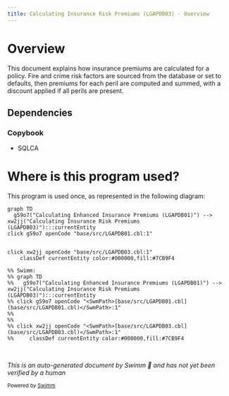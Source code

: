 ```yaml
---
title: Calculating Insurance Risk Premiums (LGAPDB03) - Overview
---
```

# Overview

This document explains how insurance premiums are calculated for a policy. Fire and crime risk factors are sourced from the database or set to defaults, then premiums for each peril are computed and summed, with a discount applied if all perils are present.

## Dependencies

### Copybook

- SQLCA

# Where is this program used?

This program is used once, as represented in the following diagram:

```mermaid
graph TD
  g59o7("Calculating Enhanced Insurance Premiums (LGAPDB01)") --> xw2jj("Calculating Insurance Risk Premiums (LGAPDB03)"):::currentEntity
click g59o7 openCode "base/src/LGAPDB01.cbl:1"
  
  
click xw2jj openCode "base/src/LGAPDB03.cbl:1"
    classDef currentEntity color:#000000,fill:#7CB9F4

%% Swimm:
%% graph TD
%%   g59o7("Calculating Enhanced Insurance Premiums (LGAPDB01)") --> xw2jj("Calculating Insurance Risk Premiums (LGAPDB03)"):::currentEntity
%% click g59o7 openCode "<SwmPath>[base/src/LGAPDB01.cbl](base/src/LGAPDB01.cbl)</SwmPath>:1"
%%   
%%   
%% click xw2jj openCode "<SwmPath>[base/src/LGAPDB03.cbl](base/src/LGAPDB03.cbl)</SwmPath>:1"
%%     classDef currentEntity color:#000000,fill:#7CB9F4
```

&nbsp;

*This is an auto-generated document by Swimm 🌊 and has not yet been verified by a human*

<SwmMeta version="3.0.0" repo-id="Z2l0aHViJTNBJTNBU3dpbW1pby1nZW5hcHAtbW90b3IlM0ElM0FHaXJpLVN3aW1t" repo-name="Swimmio-genapp-motor"><sup>Powered by [Swimm](https://app.swimm.io/)</sup></SwmMeta>
